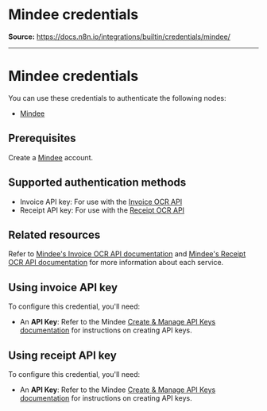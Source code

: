 # Mindee credentials

**Source:** https://docs.n8n.io/integrations/builtin/credentials/mindee/

---

# Mindee credentials

You can use these credentials to authenticate the following nodes:

- [Mindee](../../app-nodes/n8n-nodes-base.mindee/)

## Prerequisites

Create a [Mindee](https://mindee.com) account.

## Supported authentication methods

- Invoice API key: For use with the [Invoice OCR API](https://www.mindee.com/product/invoice-ocr-api)
- Receipt API key: For use with the [Receipt OCR API](https://www.mindee.com/product/receipt-ocr-api-copy)

## Related resources

Refer to [Mindee's Invoice OCR API documentation](https://developers.mindee.com/docs/invoice-ocr) and [Mindee's Receipt OCR API documentation](https://developers.mindee.com/docs/receipt-ocr) for more information about each service.

## Using invoice API key

To configure this credential, you'll need:

- An **API Key**: Refer to the Mindee [Create & Manage API Keys documentation](https://developers.mindee.com/docs/create-api-key) for instructions on creating API keys.

## Using receipt API key

To configure this credential, you'll need:

- An **API Key**: Refer to the Mindee [Create & Manage API Keys documentation](https://developers.mindee.com/docs/create-api-key) for instructions on creating API keys.
